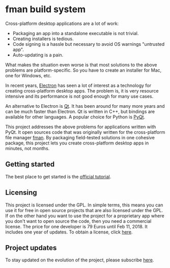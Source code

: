 # fman build system
Cross-platform desktop applications are a lot of work:

 * Packaging an app into a standalone executable is not trivial.
 * Creating installers is tedious.
 * Code signing is a hassle but necessary to avoid OS warnings "untrusted app".
 * Auto-updating is a pain.

What makes the situation even worse is that most solutions to the above 
problems are platform-specific. So you have to create an installer for Mac, one
for Windows, etc.

In recent years, [Electron](https://electronjs.org/) has seen a lot of interest
as a technology for creating cross-platform desktop apps. The problem is, it is
very resource intensive and its performance is not good enough for many use
cases.

An alternative to Electron is [Qt](https://www.qt.io). It has been around for
many more years and can be much faster than Electron. Qt is written in C++, but
bindings are available for other languages. A popular choice for Python is
[PyQt](https://riverbankcomputing.com/software/pyqt/intro).

This project addresses the above problems for applications written with PyQt.
It open sources code that was originally written for the cross-platform file
manager [fman](https://fman.io). By packaging field-tested solutions in one
cohesive package, this project lets you create cross-platform desktop apps in
minutes, not months.

## Getting started
The best place to get started is the
[official tutorial](https://github.com/mherrmann/fbs-tutorial).

## Licensing
This project is licensed under the GPL. In simple terms, this means you can use
it for free in open source projects that are also licensed under the GPL. If on
the other hand you want to use the project for a proprietary app where you don't
want to open source the code, then you need a commercial license. The price for
one developer is 79 Euros until Feb 11, 2018. It includes one year of updates.
To obtain a license, click
[here](https://www.paypal.com/cgi-bin/webscr?cmd=_s-xclick&hosted_button_id=NH2ANDDS48KXA).

## Project updates
To stay updated on the evolution of the project, please subscribe
[here](http://eepurl.com/ddgpnf).